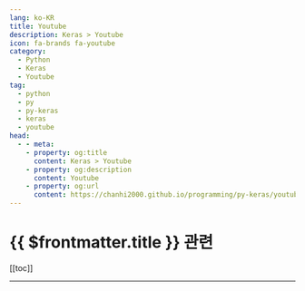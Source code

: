 ```yaml
---
lang: ko-KR
title: Youtube
description: Keras > Youtube
icon: fa-brands fa-youtube
category: 
  - Python
  - Keras
  - Youtube
tag: 
  - python
  - py
  - py-keras
  - keras
  - youtube
head:
  - - meta:
    - property: og:title
      content: Keras > Youtube
    - property: og:description
      content: Youtube
    - property: og:url
      content: https://chanhi2000.github.io/programming/py-keras/youtube.html
---
```


# {{ $frontmatter.title }} 관련

[[toc]]

---

<TagLinks />